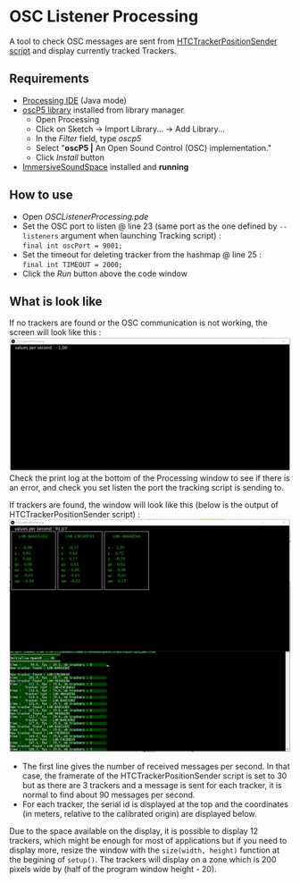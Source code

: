 # OSC Listener Processing
A tool to check OSC messages are sent from [HTCTrackerPositionSender script](https://github.com/numediart/ImmersiveSoundSpace/tree/master/Tracking) and display currently tracked Trackers.

## Requirements
- [Processing IDE](https://processing.org/download/) (Java mode)
- [oscP5 library](https://github.com/sojamo/oscp5) installed from library manager
    - Open Processing
    - Click on Sketch -> Import Library... -> Add Library...
    - In the *Filter* field, type *oscp5*
    - Select "**oscP5 |** An Open Sound Control (OSC) implementation."
    - Click *Install* button
- [ImmersiveSoundSpace](https://github.com/numediart/ImmersiveSoundSpace) installed and **running**

## How to use
- Open *OSCListenerProcessing.pde*
- Set the OSC port to listen @ line 23 (same port as the one defined by `--listeners` argument when launching Tracking script) :  
`final int oscPort = 9001;`
- Set the timeout for deleting tracker from the hashmap @ line 25 :  
`final int TIMEOUT = 2000;`
- Click the *Run* button above the code window

## What is look like
If no trackers are found or the OSC communication is not working, the screen will look like this :  
![No tracker](screenshots/noTracker.png)  
Check the print log at the bottom of the Processing window to see if there is an error, and check you set listen the port the tracking script is sending to.

If trackers are found, the window will look like this (below is the output of HTCTrackerPositionSender script) :  
![Trackers displayed](screenshots/trackers.png)  
- The first line gives the number of received messages per second. In that case, the framerate of the HTCTrackerPositionSender script is set to 30 but as there are 3 trackers and a message is sent for each tracker, it is normal to find about 90 messages per second.
- For each tracker, the serial id is displayed at the top and the coordinates (in meters, relative to the calibrated origin) are displayed below.

Due to the space available on the display, it is possible to display 12 trackers, which might be enough for most of applications but if you need to display more, resize the window with the `size(width, height)` function at the begining of `setup()`. The trackers will display on a zone which is 200 pixels wide by (half of the program window height - 20).

